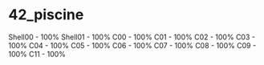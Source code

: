 # 42_piscine
Shell00 - 100%
Shell01 - 100%
C00 - 100%
C01 - 100%
C02 - 100%
C03 - 100%
C04 - 100%
C05 - 100%
C06 - 100%
C07 - 100%
C08 - 100%
C09 - 100%
C11 - 100%
